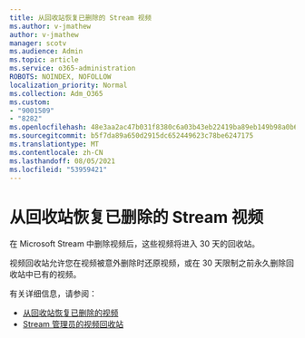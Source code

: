 ```yaml
---
title: 从回收站恢复已删除的 Stream 视频
ms.author: v-jmathew
author: v-jmathew
manager: scotv
ms.audience: Admin
ms.topic: article
ms.service: o365-administration
ROBOTS: NOINDEX, NOFOLLOW
localization_priority: Normal
ms.collection: Adm_O365
ms.custom:
- "9001509"
- "8282"
ms.openlocfilehash: 48e3aa2ac47b031f8380c6a03b43eb22419ba89eb149b98a0b63b71f3713ca0c
ms.sourcegitcommit: b5f7da89a650d2915dc652449623c78be6247175
ms.translationtype: MT
ms.contentlocale: zh-CN
ms.lasthandoff: 08/05/2021
ms.locfileid: "53959421"
---
```

# <a name="recover-your-deleted-stream-videos-from-the-recycle-bin"></a>从回收站恢复已删除的 Stream 视频

在 Microsoft Stream 中删除视频后，这些视频将进入 30 天的回收站。

视频回收站允许您在视频被意外删除时还原视频，或在 30 天限制之前永久删除回收站中已有的视频。

有关详细信息，请参阅：

- [从回收站恢复已删除的视频](https://docs.microsoft.com/stream/portal-my-recycle-bin)
- [Stream 管理员的视频回收站](https://docs.microsoft.com/stream/admin-recycle-bin)
